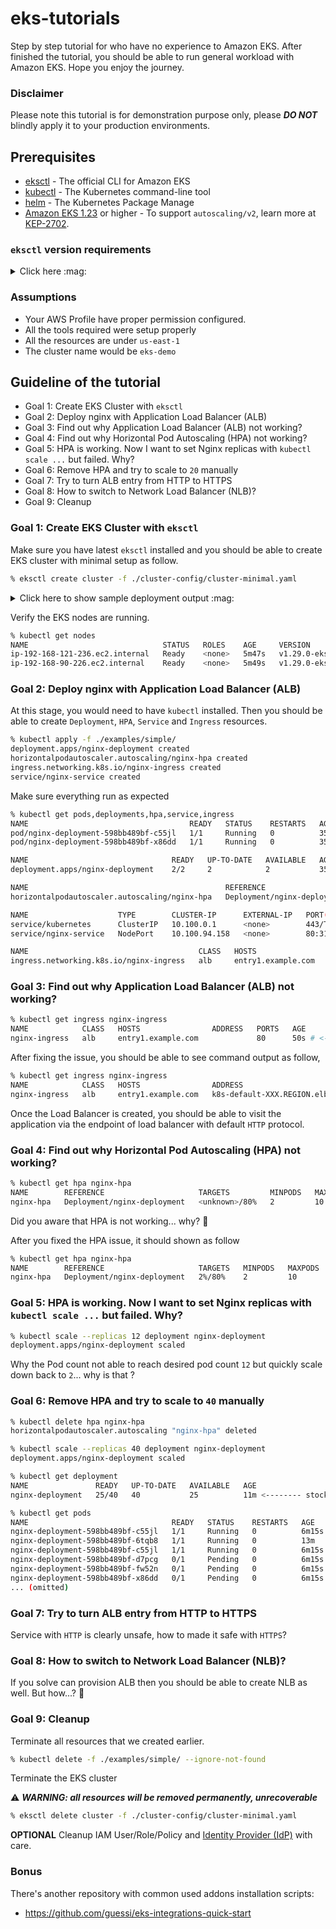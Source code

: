 # eks-tutorials

Step by step tutorial for who have no experience to Amazon EKS. After finished the tutorial, you should be able to run general workload with Amazon EKS. Hope you enjoy the journey.

### Disclaimer

Please note this tutorial is for demonstration purpose only, please **_DO NOT_** blindly apply it to your production environments.

## Prerequisites

- [eksctl](https://eksctl.io/) - The official CLI for Amazon EKS
- [kubectl](https://kubernetes.io/docs/tasks/tools/) - The Kubernetes command-line tool
- [helm](https://helm.sh/) - The Kubernetes Package Manage
- [Amazon EKS 1.23](https://docs.aws.amazon.com/eks/latest/userguide/kubernetes-versions-extended.html#kubernetes-1.23) or higher - To support `autoscaling/v2`, learn more at [KEP-2702](https://github.com/kubernetes/enhancements/tree/master/keps/sig-autoscaling/2702-graduate-hpa-api-to-GA).

### `eksctl` version requirements

<details>
<summary>Click here :mag:</summary>

- To get support for Amazon EKS 1.29
    - support have been added after [eksctl-0.169.0](https://github.com/eksctl-io/eksctl/releases/tag/v0.169.0) released.

- To get support for Amazon EKS 1.28
    - support have been added after [eksctl-0.160.0](https://github.com/eksctl-io/eksctl/releases/tag/v0.160.0) released.

- To get support for Amazon EKS 1.27
    - support have been added after [eksctl-0.143.0](https://github.com/eksctl-io/eksctl/releases/tag/v0.143.0) released.

- To get support for Amazon EKS 1.26
    - support have been added after [eksctl-0.138.0](https://github.com/eksctl-io/eksctl/releases/tag/v0.138.0) released.

- To get support for Amazon EKS 1.25
    - support have been added after [eksctl-0.132.0](https://github.com/eksctl-io/eksctl/releases/tag/v0.132.0) released.

- To get support for Amazon EKS 1.24
    - support have been added after [eksctl-0.120.0](https://github.com/eksctl-io/eksctl/releases/tag/v0.120.0) released.

- To get support for Amazon EKS 1.23
    - support have been added after [eksctl-0.109.0](https://github.com/eksctl-io/eksctl/releases/tag/v0.109.0) released.

- To get support for Amazon EKS 1.22
    - support have been added after [eksctl-0.92.0](https://github.com/eksctl-io/eksctl/releases/tag/v0.92.0) released.
    - support have been removed after [eksctl-0.151.0](https://github.com/eksctl-io/eksctl/releases/tag/v0.151.0) released.

</details>

### Assumptions

- Your AWS Profile have proper permission configured.
- All the tools required were setup properly
- All the resources are under `us-east-1`
- The cluster name would be `eks-demo`

## Guideline of the tutorial

- Goal 1: Create EKS Cluster with `eksctl`
- Goal 2: Deploy nginx with Application Load Balancer (ALB)
- Goal 3: Find out why Application Load Balancer (ALB) not working?
- Goal 4: Find out why Horizontal Pod Autoscaling (HPA) not working?
- Goal 5: HPA is working. Now I want to set Nginx replicas with `kubectl scale ...` but failed. Why?
- Goal 6: Remove HPA and try to scale to `20` manually
- Goal 7: Try to turn ALB entry from HTTP to HTTPS
- Goal 8: How to switch to Network Load Balancer (NLB)?
- Goal 9: Cleanup


### Goal 1: Create EKS Cluster with `eksctl`

Make sure you have latest `eksctl` installed and you should be able to create EKS cluster with minimal setup as follow.

```sh
% eksctl create cluster -f ./cluster-config/cluster-minimal.yaml
```

<details>
<summary>Click here to show sample deployment output :mag:</summary>

```
2024-XX-XX XX:XX:XX [ℹ]  eksctl version 0.173.0
2024-XX-XX XX:XX:XX [ℹ]  using region us-east-1
2024-XX-XX XX:XX:XX [ℹ]  subnets for us-east-1a - public:192.168.0.0/19 private:192.168.64.0/19
2024-XX-XX XX:XX:XX [ℹ]  subnets for us-east-1b - public:192.168.32.0/19 private:192.168.96.0/19
2024-XX-XX XX:XX:XX [ℹ]  nodegroup "mng-1" will use "" [AmazonLinux2/1.29]
2024-XX-XX XX:XX:XX [ℹ]  using Kubernetes version 1.29
2024-XX-XX XX:XX:XX [ℹ]  creating EKS cluster "eks-demo" in "us-east-1" region with managed nodes
2024-XX-XX XX:XX:XX [ℹ]  1 nodegroup (mng-1) was included (based on the include/exclude rules)
2024-XX-XX XX:XX:XX [ℹ]  will create a CloudFormation stack for cluster itself and 0 nodegroup stack(s)
2024-XX-XX XX:XX:XX [ℹ]  will create a CloudFormation stack for cluster itself and 1 managed nodegroup stack(s)
2024-XX-XX XX:XX:XX [ℹ]  if you encounter any issues, check CloudFormation console or try 'eksctl utils describe-stacks --region=us-east-1 --cluster=eks-demo'
2024-XX-XX XX:XX:XX [ℹ]  Kubernetes API endpoint access will use provided values {publicAccess=true, privateAccess=true} for cluster "eks-demo" in "us-east-1"
2024-XX-XX XX:XX:XX [ℹ]  configuring CloudWatch logging for cluster "eks-demo" in "us-east-1" (enabled types: api, audit, authenticator, controllerManager, scheduler & no types disabled)
2024-XX-XX XX:XX:XX [ℹ]
2 sequential tasks: { create cluster control plane "eks-demo",
    2 sequential sub-tasks: {
        6 sequential sub-tasks: {
            wait for control plane to become ready,
            update CloudWatch log retention,
            associate IAM OIDC provider,
            no tasks,
            restart daemonset "kube-system/aws-node",
            1 task: { create addons },
        },
        create managed nodegroup "mng-1",
    }
}
2024-XX-XX XX:XX:XX [ℹ]  building cluster stack "eksctl-eks-demo-cluster"
2024-XX-XX XX:XX:XX [ℹ]  deploying stack "eksctl-eks-demo-cluster"
2024-XX-XX XX:XX:XX [ℹ]  waiting for CloudFormation stack "eksctl-eks-demo-cluster"
2024-XX-XX XX:XX:XX [ℹ]  set log retention to 90 days for CloudWatch logging
2024-XX-XX XX:XX:XX [ℹ]  daemonset "kube-system/aws-node" restarted
2024-XX-XX XX:XX:XX [ℹ]  creating role using recommended policies
2024-XX-XX XX:XX:XX [ℹ]  deploying stack "eksctl-eks-demo-addon-vpc-cni"
2024-XX-XX XX:XX:XX [ℹ]  waiting for CloudFormation stack "eksctl-eks-demo-addon-vpc-cni"
2024-XX-XX XX:XX:XX [ℹ]  creating addon
2024-XX-XX XX:XX:XX [ℹ]  addon "vpc-cni" active
2024-XX-XX XX:XX:XX [ℹ]  building managed nodegroup stack "eksctl-eks-demo-nodegroup-mng-1"
2024-XX-XX XX:XX:XX [ℹ]  deploying stack "eksctl-eks-demo-nodegroup-mng-1"
2024-XX-XX XX:XX:XX [ℹ]  waiting for CloudFormation stack "eksctl-eks-demo-nodegroup-mng-1"
2024-XX-XX XX:XX:XX [ℹ]  waiting for the control plane to become ready
2024-XX-XX XX:XX:XX [✔]  saved kubeconfig as "/Users/demoUser/.kube/config"
2024-XX-XX XX:XX:XX [ℹ]  no tasks
2024-XX-XX XX:XX:XX [✔]  all EKS cluster resources for "eks-demo" have been created
2024-XX-XX XX:XX:XX [ℹ]  nodegroup "mng-1" has 2 node(s)
2024-XX-XX XX:XX:XX [ℹ]  node "ip-192-168-121-236.ec2.internal" is ready
2024-XX-XX XX:XX:XX [ℹ]  node "ip-192-168-90-226.ec2.internal" is ready
2024-XX-XX XX:XX:XX [ℹ]  waiting for at least 2 node(s) to become ready in "mng-1"
2024-XX-XX XX:XX:XX [ℹ]  nodegroup "mng-1" has 2 node(s)
2024-XX-XX XX:XX:XX [ℹ]  node "ip-192-168-121-236.ec2.internal" is ready
2024-XX-XX XX:XX:XX [ℹ]  node "ip-192-168-90-226.ec2.internal" is ready
2024-XX-XX XX:XX:XX [ℹ]  no recommended policies found, proceeding without any IAM
2024-XX-XX XX:XX:XX [ℹ]  creating addon
2024-XX-XX XX:XX:XX [ℹ]  addon "coredns" active
2024-XX-XX XX:XX:XX [ℹ]  no recommended policies found, proceeding without any IAM
2024-XX-XX XX:XX:XX [ℹ]  creating addon
2024-XX-XX XX:XX:XX [ℹ]  addon "kube-proxy" active
2024-XX-XX XX:XX:XX [ℹ]  no recommended policies found, proceeding without any IAM
2024-XX-XX XX:XX:XX [ℹ]  creating addon
2024-XX-XX XX:XX:XX [ℹ]  addon "eks-pod-identity-agent" active
2024-XX-XX XX:XX:XX [ℹ]  kubectl command should work with "/Users/demoUser/.kube/config", try 'kubectl get nodes'
2024-XX-XX XX:XX:XX [✔]  EKS cluster "eks-demo" in "us-east-1" region is ready
```
</details>

Verify the EKS nodes are running.

```sh
% kubectl get nodes
NAME                              STATUS   ROLES    AGE     VERSION
ip-192-168-121-236.ec2.internal   Ready    <none>   5m47s   v1.29.0-eks-5e0fdde
ip-192-168-90-226.ec2.internal    Ready    <none>   5m49s   v1.29.0-eks-5e0fdde
```

### Goal 2: Deploy nginx with Application Load Balancer (ALB)

At this stage, you would need to have `kubectl` installed. Then you should be able to create `Deployment`, `HPA`, `Service` and `Ingress` resources.

```sh
% kubectl apply -f ./examples/simple/
deployment.apps/nginx-deployment created
horizontalpodautoscaler.autoscaling/nginx-hpa created
ingress.networking.k8s.io/nginx-ingress created
service/nginx-service created
```

Make sure everything run as expected

```sh
% kubectl get pods,deployments,hpa,service,ingress
NAME                                    READY   STATUS    RESTARTS   AGE
pod/nginx-deployment-598bb489bf-c55jl   1/1     Running   0          35s
pod/nginx-deployment-598bb489bf-x86dd   1/1     Running   0          35s

NAME                                READY   UP-TO-DATE   AVAILABLE   AGE
deployment.apps/nginx-deployment    2/2     2            2           35s

NAME                                            REFERENCE                     TARGETS         MINPODS   MAXPODS   REPLICAS   AGE
horizontalpodautoscaler.autoscaling/nginx-hpa   Deployment/nginx-deployment   <unknown>/80%   2         10        2          34s

NAME                    TYPE        CLUSTER-IP      EXTERNAL-IP   PORT(S)        AGE
service/kubernetes      ClusterIP   10.100.0.1      <none>        443/TCP        16m
service/nginx-service   NodePort    10.100.94.158   <none>        80:31251/TCP   34s

NAME                                      CLASS   HOSTS                ADDRESS   PORTS   AGE
ingress.networking.k8s.io/nginx-ingress   alb     entry1.example.com             80      35s
```

### Goal 3: Find out why Application Load Balancer (ALB) not working?

```sh
% kubectl get ingress nginx-ingress
NAME            CLASS   HOSTS                ADDRESS   PORTS   AGE
nginx-ingress   alb     entry1.example.com             80      50s # <-------- no address shown, why?
```

After fixing the issue, you should be able to see command output as follow,

```sh
% kubectl get ingress nginx-ingress
NAME            CLASS   HOSTS                ADDRESS                                    PORTS   AGE
nginx-ingress   alb     entry1.example.com   k8s-default-XXX.REGION.elb.amazonaws.com   80      60s
```

Once the Load Balancer is created, you should be able to visit the application via the endpoint of load balancer with default `HTTP` protocol.

### Goal 4: Find out why Horizontal Pod Autoscaling (HPA) not working?

```sh
% kubectl get hpa nginx-hpa
NAME        REFERENCE                     TARGETS         MINPODS   MAXPODS   REPLICAS   AGE
nginx-hpa   Deployment/nginx-deployment   <unknown>/80%   2         10        2          68s
```

Did you aware that HPA is not working... why? :thinking:

After you fixed the HPA issue, it should shown as follow

```sh
% kubectl get hpa nginx-hpa
NAME        REFERENCE                     TARGETS   MINPODS   MAXPODS   REPLICAS   AGE
nginx-hpa   Deployment/nginx-deployment   2%/80%    2         10        2          2m7s
```

### Goal 5: HPA is working. Now I want to set Nginx replicas with `kubectl scale ...` but failed. Why?

```sh
% kubectl scale --replicas 12 deployment nginx-deployment
deployment.apps/nginx-deployment scaled
```

Why the Pod count not able to reach desired pod count `12` but quickly scale down back to `2`... why is that ?

### Goal 6: Remove HPA and try to scale to `40` manually

```sh
% kubectl delete hpa nginx-hpa
horizontalpodautoscaler.autoscaling "nginx-hpa" deleted
```

```sh
% kubectl scale --replicas 40 deployment nginx-deployment
deployment.apps/nginx-deployment scaled
```

```sh
% kubectl get deployment
NAME               READY   UP-TO-DATE   AVAILABLE   AGE
nginx-deployment   25/40   40           25          11m <-------- stock at "25/40" ...why?
```

```sh
% kubectl get pods
NAME                                READY   STATUS    RESTARTS   AGE
nginx-deployment-598bb489bf-c55jl   1/1     Running   0          6m15s
nginx-deployment-598bb489bf-6tqb8   1/1     Running   0          13m
nginx-deployment-598bb489bf-c55jl   1/1     Running   0          6m15s
nginx-deployment-598bb489bf-d7pcg   0/1     Pending   0          6m15s # <-------- Pending
nginx-deployment-598bb489bf-fw52n   0/1     Pending   0          6m15s # <-------- Pending
nginx-deployment-598bb489bf-x86dd   0/1     Pending   0          6m15s # <-------- Pending
... (omitted)
```

### Goal 7: Try to turn ALB entry from HTTP to HTTPS

Service with `HTTP` is clearly unsafe, how to made it safe with `HTTPS`?

### Goal 8: How to switch to Network Load Balancer (NLB)?

If you solve can provision ALB then you should be able to create NLB as well. But how...? :thinking:

### Goal 9: Cleanup

Terminate all resources that we created earlier.

```sh
% kubectl delete -f ./examples/simple/ --ignore-not-found
```

Terminate the EKS cluster

:warning: **_WARNING: all resources will be removed permanently, unrecoverable_**

```sh
% eksctl delete cluster -f ./cluster-config/cluster-minimal.yaml
```

**OPTIONAL** Cleanup IAM User/Role/Policy and [Identity Provider (IdP)](https://console.aws.amazon.com/iamv2/home?#/identity_providers) with care.

### Bonus

There's another repository with common used addons installation scripts:

- https://github.com/guessi/eks-integrations-quick-start
